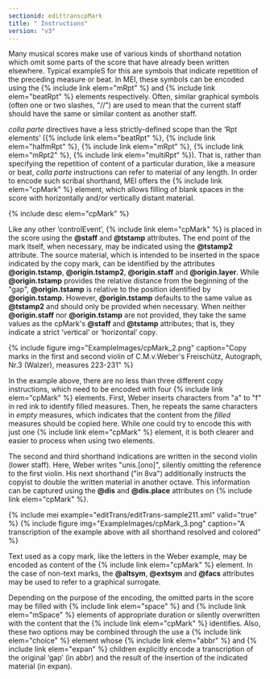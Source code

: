 ```yaml
---
sectionid: edittranscpMark
title: " Instructions"
version: "v3"
---
```


Many musical scores make use of various kinds of shorthand notation which omit some parts of the score that have already been written elsewhere. Typical exampleS for this are symbols that indicate repetition of the preceding measure or beat. In MEI, these symbols can be encoded using the {% include link elem="mRpt" %} and {% include link elem="beatRpt" %} elements respectively. Often, similar graphical symbols (often one or two slashes, "//") are used to mean that the current staff should have the same or similar content as another staff.

*colla parte* directives have a less strictly-defined scope than the ‘Rpt elements’ ({% include link elem="beatRpt" %}, {% include link elem="halfmRpt" %}, {% include link elem="mRpt" %}, {% include link elem="mRpt2" %}, {% include link elem="multiRpt" %}). That is, rather than specifying the repetition of content of a particular duration, like a measure or beat, *colla parte* instructions can refer to material of any length. In order to encode such scribal shorthand, MEI offers the {% include link elem="cpMark" %} element, which allows filling of blank spaces in the score with horizontally and/or vertically distant material.

{% include desc elem="cpMark" %} 

Like any other ‘controlEvent’, {% include link elem="cpMark" %} is placed in the score using the **@staff** and **@tstamp** attributes. The end point of the mark itself, when necessary, may be indicated using the **@tstamp2** attribute. The source material, which is intended to be inserted in the space indicated by the copy mark, can be identified by the attributes **@origin.tstamp**, **@origin.tstamp2**, **@origin.staff** and **@origin.layer**. While **@origin.tstamp** provides the relative distance from the beginning of the "gap", **@origin.tstamp** is relative to the position identified by **@origin.tstamp**. However, **@origin.tstamp** defaults to the same value as **@tstamp2** and should only be provided when necessary. When neither **@origin.staff** nor **@origin.tstamp** are not provided, they take the same values as the cpMark's **@staff** and **@tstamp** attributes; that is, they indicate a strict ‘vertical’ or ‘horizontal’ copy.

{% include figure img="ExampleImages/cpMark_2.png" caption="Copy marks in the first and second violin of C.M.v.Weber's Freischütz, Autograph, Nr.3 (Walzer), measures 223-231" %}

In the example above, there are no less than three different copy instructions, which need to be encoded with four {% include link elem="cpMark" %} elements. First, Weber inserts characters from "a" to "f" in red ink to identify filled measures. Then, he repeats the same characters in *empty* measures, which indicates that the content from the *filled* measures should be copied here. While one could try to encode this with just one {% include link elem="cpMark" %} element, it is both clearer and easier to process when using two elements.

The second and third shorthand indications are written in the second violin (lower staff). Here, Weber writes "unis.[ono]", silently omitting the reference to the first violin. His next shorthand ("in 8va") additionally instructs the copyist to double the written material in another octave. This information can be captured using the **@dis** and **@dis.place** attributes on {% include link elem="cpMark" %}.

{% include mei example="editTrans/editTrans-sample211.xml" valid="true" %}
{% include figure img="ExampleImages/cpMark_3.png" caption="A transcription of the example above with all shorthand resolved and colored" %}

Text used as a copy mark, like the letters in the Weber example, may be encoded as content of the {% include link elem="cpMark" %} element. In the case of non-text marks, the **@altsym**, **@extsym** and **@facs** attributes may be used to refer to a graphical surrogate.

Depending on the purpose of the encoding, the omitted parts in the score may be filled with {% include link elem="space" %} and {% include link elem="mSpace" %} elements of appropriate duration or silently overwritten with the content that the {% include link elem="cpMark" %} identifies. Also, these two options may be combined through the use a {% include link elem="choice" %} element whose {% include link elem="abbr" %} and {% include link elem="expan" %} children explicitly encode a transcription of the original ‘gap’ (in abbr) and the result of the insertion of the indicated material (in expan).
